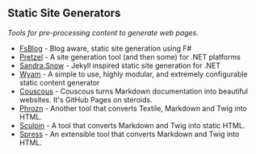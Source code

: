 
## Static Site Generators
*Tools for pre-processing content to generate web pages.*

* [FsBlog](https://github.com/fsprojects/FsBlog/) - Blog aware, static site generation using F#
* [Pretzel](https://github.com/Code52/pretzel) - A site generation tool (and then some) for .NET platforms
* [Sandra.Snow](https://github.com/Sandra/Sandra.Snow) - Jekyll inspired static site generation for .NET
* [Wyam](https://wyam.io/) - A simple to use, highly modular, and extremely configurable static content generator
* [Couscous](http://couscous.io) - Couscous turns Markdown documentation into beautiful websites. It's GitHub Pages on steroids.
* [Phrozn](https://github.com/Pawka/phrozn) - Another tool that converts Textile, Markdown and Twig into HTML.
* [Sculpin](https://sculpin.io) - A tool that converts Markdown and Twig into static HTML.
* [Spress](http://spress.yosymfony.com) - An extensible tool that converts Markdown and Twig into HTML.
